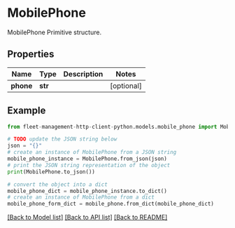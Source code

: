 # MobilePhone

MobilePhone Primitive structure.

## Properties

Name | Type | Description | Notes
------------ | ------------- | ------------- | -------------
**phone** | **str** |  | [optional] 

## Example

```python
from fleet-management-http-client-python.models.mobile_phone import MobilePhone

# TODO update the JSON string below
json = "{}"
# create an instance of MobilePhone from a JSON string
mobile_phone_instance = MobilePhone.from_json(json)
# print the JSON string representation of the object
print(MobilePhone.to_json())

# convert the object into a dict
mobile_phone_dict = mobile_phone_instance.to_dict()
# create an instance of MobilePhone from a dict
mobile_phone_form_dict = mobile_phone.from_dict(mobile_phone_dict)
```
[[Back to Model list]](../README.md#documentation-for-models) [[Back to API list]](../README.md#documentation-for-api-endpoints) [[Back to README]](../README.md)


